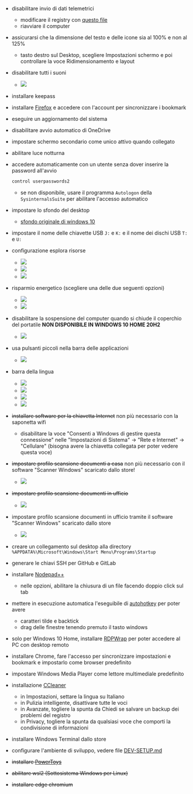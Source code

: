 - disabilitare invio di dati telemetrici
  - modificare il registry con [questo file](assets/disable-telemetry.reg)
  - riavviare il computer

- assicurarsi che la dimensione del testo e delle icone sia al 100% e non al 125%
  - tasto destro sul Desktop, scegliere Impostazioni schermo e poi controllare la voce Ridimensionamento e layout

- disabilitare tutti i suoni
  - ![](assets/suoni.png)

- installare keepass

- installare [Firefox](https://www.mozilla.org/it/firefox/new/) e accedere con l'account per sincronizzare i bookmark

- eseguire un aggiornamento del sistema

- disabilitare avvio automatico di OneDrive

- impostare schermo secondario come unico attivo quando collegato

- abilitare luce notturna

- accedere automaticamente con un utente senza dover inserire la password all'avvio
  ```bat
  control userpasswords2
  ```
  - se non disponibile, usare il programma `Autologon` della `SysinternalsSuite` per abilitare l'accesso automatico

- impostare lo sfondo del desktop
  - [sfondo originale di windows 10](assets/wallpaper-windows-10.jpg)

- impostare il nome delle chiavette USB `J:` e `K:` e il nome dei dischi USB `T:` e `U:`

- configurazione esplora risorse
  - ![](assets/esplora-risorse-1.png)
  - ![](assets/esplora-risorse-2.png)
  - ![](assets/esplora-risorse-3.png)

- risparmio energetico (scegliere una delle due seguenti opzioni)
  - ![](assets/risparmio-energetico.png)
  - ![](assets/risparmio-energetico-razer.png)

- disabilitare la sospensione del computer quando si chiude il coperchio del portatile **NON DISPONIBILE IN WINDOWS 10 HOME 20H2**
  - ![](assets/chiusura-coperchio.png)

- usa pulsanti piccoli nella barra delle applicazioni
  - ![](assets/barra-applicazioni.png)

- barra della lingua
  - ![](assets/barra-lingua-1.png)
  - ![](assets/barra-lingua-2.png)
  - ![](assets/barra-lingua-3.png)
  - ![](assets/barra-lingua-4.png)

- ~~installare software per la chiavetta Internet~~ non più necessario con la saponetta wifi
  - disabilitare la voce "Consenti a Windows di gestire questa connessione" nelle "Impostazioni di Sistema" -> "Rete e Internet" -> "Cellulare" (bisogna avere la chiavetta collegata per poter vedere questa voce)

- ~~impostare profilo scansione documenti a casa~~ non più necessario con il software "Scanner Windows" scaricato dallo store!
  - ![](assets/profilo-scansione-documenti-casa.png)

- ~~impostare profilo scansione documenti in ufficio~~
  - ![](assets/profilo-scansione-documenti-ufficio.png)

- impostare profilo scansione documenti in ufficio tramite il software "Scanner Windows" scaricato dallo store
  - ![](assets/profilo-scansione-documenti-ufficio.jpg)

- creare un collegamento sul desktop alla directory `%APPDATA%\Microsoft\Windows\Start Menu\Programs\Startup`

- generare le chiavi SSH per GitHub e GitLab

- installare [Nodepad++](https://notepad-plus-plus.org/downloads/)
  - nelle opzioni, abilitare la chiusura di un file facendo doppio click sul tab

- mettere in esecuzione automatica l'eseguibile di [autohotkey](my-autohotkeys/my-autohotkeys.exe) per poter avere
  - caratteri tilde e backtick
  - drag delle finestre tenendo premuto il tasto windows

- solo per Windows 10 Home, installare [RDPWrap](https://github.com/stascorp/rdpwrap/releases) per poter accedere al PC con desktop remoto 

- installare Chrome, fare l'accesso per sincronizzare impostazioni e bookmark e impostarlo come browser predefinito

- impostare Windows Media Player come lettore multimediale predefinito

- installazione [CCleaner](https://www.ccleaner.com/it-it/ccleaner/download/standard)
  - in Impostazioni, settare la lingua su Italiano
  - in Pulizia intelligente, disattivare tutte le voci
  - in Avanzate, togliere la spunta da Chiedi se salvare un backup dei problemi del registro
  - in Privacy, togliere la spunta da qualsiasi voce che comporti la condivisione di informazioni

- installare Windows Terminal dallo store

- configurare l'ambiente di sviluppo, vedere file [DEV-SETUP.md](DEV-SETUP.md)

- ~~installare [PowerToys](https://github.com/microsoft/PowerToys/releases/)~~

- ~~abilitare wsl2 (Sottosistema Windows per Linux)~~

- ~~installare edge chromium~~
